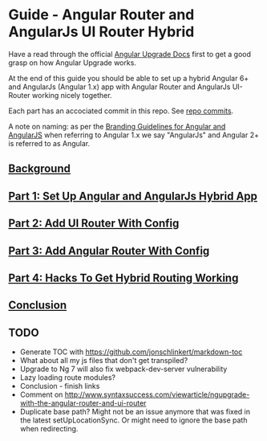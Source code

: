 # Guide - Angular Router and AngularJs UI Router Hybrid

Have a read through the official [Angular Upgrade Docs](https://angular.io/guide/upgrade) first to get a good grasp on how Angular Upgrade works.

At the end of this guide you should be able to set up a hybrid Angular 6+ and AngularJs (Angular 1.x) app with Angular Router and AngularJs UI-Router working nicely together.

Each part has an accociated commit in this repo. See [repo commits](https://github.com/BBlackwo/angular-router-angular-js-ui-router-hybrid/commits/master).

A note on naming: as per the [Branding Guidelines for Angular and AngularJS](https://blog.angularjs.org/2017/01/branding-guidelines-for-angular-and.html) when referring to Angular 1.x we say "AngularJs" and Angular 2+ is referred to as Angular.

## [Background](./background.md)

## [Part 1: Set Up Angular and AngularJs Hybrid App](./part-1.md)

## [Part 2: Add UI Router With Config](./part-2.md)

## [Part 3: Add Angular Router With Config](./part-3.md)

## [Part 4: Hacks To Get Hybrid Routing Working](./part-4.md)

## [Conclusion](./conclusion.md)

## TODO

- Generate TOC with <https://github.com/jonschlinkert/markdown-toc>
- What about all my js files that don't get transpiled?
- Upgrade to Ng 7 will also fix webpack-dev-server vulnerability
- Lazy loading route modules?
- Conclusion - finish links
- Comment on http://www.syntaxsuccess.com/viewarticle/ngupgrade-with-the-angular-router-and-ui-router
- Duplicate base path? Might not be an issue anymore that was fixed in the latest setUpLocationSync. Or might need to ignore the base path when redirecting.
